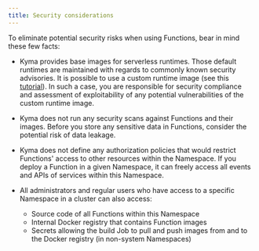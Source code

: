 ```yaml
---
title: Security considerations
---
```


To eliminate potential security risks when using Functions, bear in mind these few facts:

- Kyma provides base images for serverless runtimes. Those default runtimes are maintained with regards to commonly known security advisories. It is possible to use a custom runtime image (see this [tutorial](../../../03-tutorials/00-serverless/svls-13-override-runtime-image.md)). In such a case, you are responsible for security compliance and assessment of exploitability of any potential vulnerabilities of the custom runtime image.

- Kyma does not run any security scans against Functions and their images. Before you store any sensitive data in Functions, consider the potential risk of data leakage.

- Kyma does not define any authorization policies that would restrict Functions' access to other resources within the Namespace. If you deploy a Function in a given Namespace, it can freely access all events and APIs of services within this Namespace.

- All administrators and regular users who have access to a specific Namespace in a cluster can also access:

  - Source code of all Functions within this Namespace
  - Internal Docker registry that contains Function images
  - Secrets allowing the build Job to pull and push images from and to the Docker registry (in non-system Namespaces)

